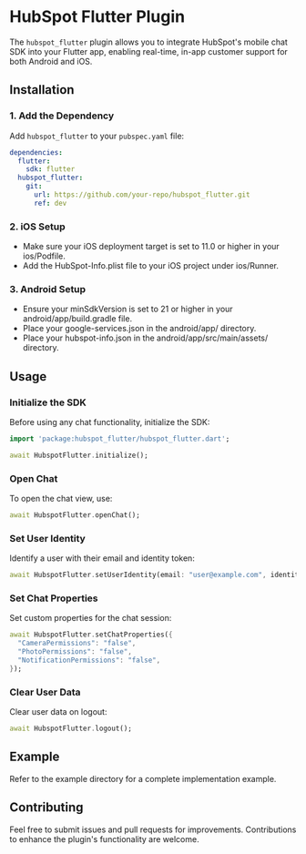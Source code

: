 # HubSpot Flutter Plugin

The `hubspot_flutter` plugin allows you to integrate HubSpot's mobile chat SDK into your Flutter app, enabling real-time, in-app customer support for both Android and iOS.

## Installation

### 1. Add the Dependency

Add `hubspot_flutter` to your `pubspec.yaml` file:

```yaml
dependencies:
  flutter:
    sdk: flutter
  hubspot_flutter:
    git:
      url: https://github.com/your-repo/hubspot_flutter.git
      ref: dev
```

### 2. iOS Setup

- Make sure your iOS deployment target is set to 11.0 or higher in your ios/Podfile.
- Add the HubSpot-Info.plist file to your iOS project under ios/Runner.

### 3. Android Setup

- Ensure your minSdkVersion is set to 21 or higher in your android/app/build.gradle file.
- Place your google-services.json in the android/app/ directory.
- Place your hubspot-info.json in the android/app/src/main/assets/ directory.


## Usage

### Initialize the SDK

Before using any chat functionality, initialize the SDK:

```dart
import 'package:hubspot_flutter/hubspot_flutter.dart';

await HubspotFlutter.initialize();
```

### Open Chat

To open the chat view, use:

```dart
await HubspotFlutter.openChat();
```

### Set User Identity

Identify a user with their email and identity token:

```dart
await HubspotFlutter.setUserIdentity(email: "user@example.com", identityToken: "identityToken123");
```

### Set Chat Properties

Set custom properties for the chat session:

```dart
await HubspotFlutter.setChatProperties({
  "CameraPermissions": "false",
  "PhotoPermissions": "false",
  "NotificationPermissions": "false",
});
```

### Clear User Data

Clear user data on logout:

```dart
await HubspotFlutter.logout();
```

## Example
Refer to the example directory for a complete implementation example.

## Contributing
Feel free to submit issues and pull requests for improvements. Contributions to enhance the plugin's functionality are welcome.
